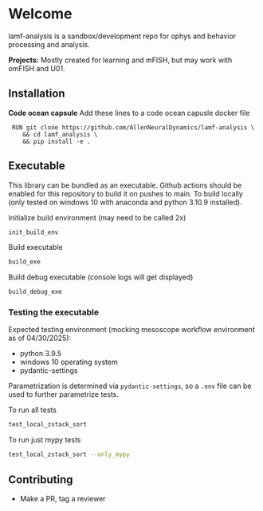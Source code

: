 # Welcome

lamf-analysis is a sandbox/development repo for ophys and behavior processing and analysis.

**Projects:** Mostly created for learning and mFISH, but may work with omFISH and U01.

## Installation

**Code ocean capsule**
Add these lines to a code ocean capusle docker file
```
 RUN git clone https://github.com/AllenNeuralDynamics/lamf-analysis \
    && cd lamf_analysis \
    && pip install -e .
```

## Executable
This library can be bundled as an executable. Github actions should be enabled for this repository to build it on pushes to main. To build locally (only tested on windows 10 with anaconda and python 3.10.9 installed).

Initialize build environment (may need to be called 2x)
```bash
init_build_env
```

Build executable
```bash
build_exe
```

Build debug executable (console logs will get displayed)
```bash
build_debug_exe
```

### Testing the executable

Expected testing environment (mocking mesoscope workflow environment as of 04/30/2025):

- python 3.9.5
- windows 10 operating system
- pydantic-settings

Parametrization is determined via `pydantic-settings`, so a `.env` file can be used to further parametrize tests.

To run all tests

```bash
test_local_zstack_sort
```

To run just mypy tests

```bash
test_local_zstack_sort --only_mypy
```

## Contributing
+ Make a PR, tag a reviewer




